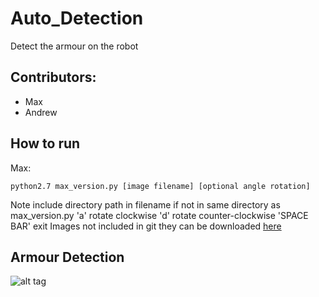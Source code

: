 # Auto_Detection
Detect the armour on the robot

## Contributors:
- Max
- Andrew

## How to run
Max:

    python2.7 max_version.py [image filename] [optional angle rotation]
   Note include directory path in filename if not in same directory as max_version.py
   'a' rotate clockwise
   'd' rotate counter-clockwise
   'SPACE BAR' exit 
   Images not included in git they can be downloaded [here](https://drive.google.com/open?id=1IA7bzzuC2wA8csdnCmIERRgIqvX2IPwp)


## Armour Detection
![alt tag](https://github.com/mmcevoy93/Screen-Shots/blob/master/AUTO_DETECTION_SAMPLE.png "Sample Input and Output")
